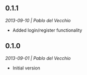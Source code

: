 ## 0.1.1
*2013-09-10 | Pablo del Vecchio*

- Added login/register functionality

## 0.1.0
*2013-09-01 | Pablo del Vecchio*

- Initial version